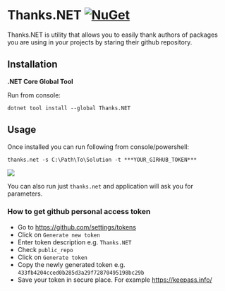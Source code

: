 # Thanks.NET  [![NuGet](https://img.shields.io/nuget/v/Thanks.NET.svg)](https://www.nuget.org/packages/Thanks.NET/)

Thanks.NET is utility that allows you to easily thank authors of packages you are using in your projects by staring their github repository.

## Installation

**.NET Core Global Tool**

Run from console:

```shell
dotnet tool install --global Thanks.NET
```

## Usage

Once installed you can run following from console/powershell:

```shell
thanks.net -s C:\Path\To\Solution -t ***YOUR_GIRHUB_TOKEN***
```

<img src="https://github.com/TomasBouda/Thanks.NET/blob/master/images/thanksnet.png">

You can also run just `thanks.net` and application will ask you for parameters.

### How to get github personal access token

- Go to https://github.com/settings/tokens
- Click on `Generate new token`
- Enter token description e.g. `Thanks.NET`
- Check `public_repo`
- Click on `Generate token`
- Copy the newly generated token e.g. `433fb4204cced0b285d3a29f72870495198bc29b`
- Save your token in secure place. For example https://keepass.info/
